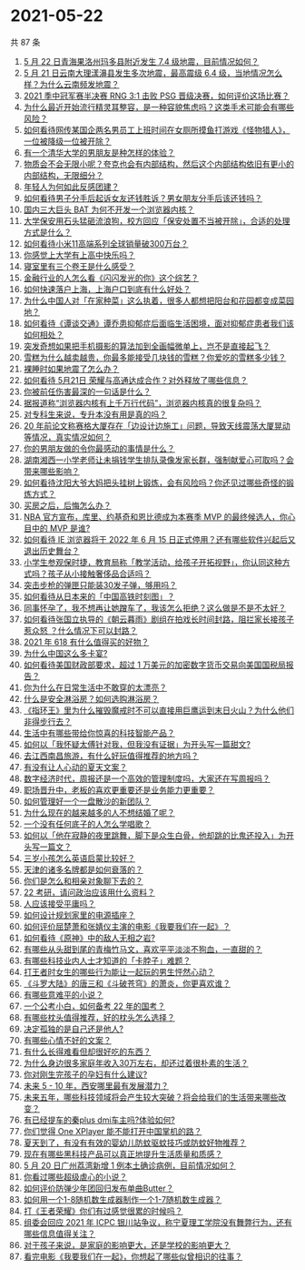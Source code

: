 # 2021-05-22

共 87 条

<!-- BEGIN -->
<!-- 最后更新时间 Sat May 22 2021 10:02:37 GMT+0800 (China Standard Time) -->

1. [5 月 22 日青海果洛州玛多县附近发生 7.4
   级地震，目前情况如何？](https://www.zhihu.com/question/460748606)
2. [5 月 21 日云南大理漾濞县发生多次地震，最高震级 6.4
   级，当地情况怎么样？为什么云南频发地震？](https://www.zhihu.com/question/460710387)
3. [2021 季中冠军赛半决赛 RNG 3:1 击败 PSG
   晋级决赛，如何评价这场比赛？](https://www.zhihu.com/question/460694808)
4. [为什么最近开始流行精灵耳整容，是一种容貌焦虑吗？这类手术可能会有哪些风险？](https://www.zhihu.com/question/460614037)
5. [如何看待网传某国企两名男员工上班时间在女厕所摸鱼打游戏《怪物猎人》，一位被降级一位被开除？](https://www.zhihu.com/question/460463560)
6. [有一个清华大学的男朋友是种怎样的体验？](https://www.zhihu.com/question/30174174)
7. [物质会不会无限小呢？夸克也会有内部结构，然后这个内部结构依旧有更小的内部结构，无限细分？](https://www.zhihu.com/question/453085834)
8. [年轻人为何如此反感团建？](https://www.zhihu.com/question/459343916)
9. [如何看待男子分手后起诉女友还钱胜诉？男女朋友分手后该还钱吗？](https://www.zhihu.com/question/460598798)
10. [国内三大巨头 BAT 为何不开发一个浏览器内核？](https://www.zhihu.com/question/30379346)
11. [大学保安用石头猛砸流浪狗，校方回应「保安处置不当被开除」，合适的处理方式是什么？](https://www.zhihu.com/question/460532916)
12. [如何看待小米11高端系列全球销量破300万台？](https://www.zhihu.com/question/460645107)
13. [你感觉上大学有上高中快乐吗？](https://www.zhihu.com/question/454455954)
14. [寝室里有三个卷王是什么感受？](https://www.zhihu.com/question/431850162)
15. [金融行业的人怎么看《闪闪发光的你》这个综艺？](https://www.zhihu.com/question/455159005)
16. [如何快速落户上海，上海户口到底有什么好处？](https://www.zhihu.com/question/455579654)
17. [为什么中国人对「在家种菜」这么执着，很多人都想把阳台和花园都变成菜园地？](https://www.zhihu.com/question/460289845)
18. [如何看待《谭谈交通》谭乔患抑郁症后面临生活困境，面对抑郁症患者我们该如何相处？](https://www.zhihu.com/question/460156746)
19. [突发奇想如果把手机摄影的算法加到全画幅微单上，岂不是直接起飞？](https://www.zhihu.com/question/460487304)
20. [雪糕为什么越卖越贵，你最多能接受几块钱的雪糕？你爱吃的雪糕多少钱？](https://www.zhihu.com/question/460502728)
21. [裸睡时如果地震了怎么办？](https://www.zhihu.com/question/23204731)
22. [如何看待 5月21日 荣耀与高通达成合作？对外释放了哪些信息？](https://www.zhihu.com/question/460652137)
23. [你被前任伤害最深的一句话是什么？](https://www.zhihu.com/question/314118050)
24. [据报道称“浏览器内核有上千万行代码”，浏览器内核真的很复杂吗？](https://www.zhihu.com/question/290767285)
25. [对专科生来说，专升本没有用是真的吗？](https://www.zhihu.com/question/456766596)
26. [20
    年前论文称赛格大厦存在「边设计边施工」问题，导致天线震荡大厦晃动等情况，真实情况如何？](https://www.zhihu.com/question/460377984)
27. [你的男朋友做的令你最感动的事情是什么？](https://www.zhihu.com/question/22586649)
28. [湖南湘西一小学老师让未捐钱学生排队录像发家长群，强制献爱心可取吗？会带来哪些影响？](https://www.zhihu.com/question/460499002)
29. [如何看待沈阳大爷大妈把头挂树上锻炼，会有风险吗？你还见过哪些奇怪的锻炼方式？](https://www.zhihu.com/question/460587693)
30. [买房之后，后悔怎么办？](https://www.zhihu.com/question/40239317)
31. [NBA 官方宣布，库里、约基奇和恩比德成为本赛季 MVP 的最终候选人，你心目中的 MVP
    是谁?](https://www.zhihu.com/question/460607116)
32. [如何看待 IE 浏览器将于 2022 年 6 月 15
    日正式停用？还有哪些软件兴起后又退出历史舞台？](https://www.zhihu.com/question/460502307)
33. [小学生参观保时捷，教育局称「教学活动，给孩子开拓视野」，你认同这种方式吗？孩子从小接触奢侈品合适吗？](https://www.zhihu.com/question/460469192)
34. [突击步枪的弹匣只能装30发子弹，够用吗？](https://www.zhihu.com/question/460089638)
35. [如何看待从日本来的「中国高铁时刻图」？](https://www.zhihu.com/question/460449331)
36. [同事怀孕了，我不想再让她蹭车了，我该怎么拒绝？这么做是不是不太好？](https://www.zhihu.com/question/423335938)
37. [如何看待张国立执导的《朝云暮雨》剧组在拍戏长时间封路，阻拦家长接孩子惹众怒
    ？什么情况下可以封路？](https://www.zhihu.com/question/460494090)
38. [2021 年 618 有什么值得买的好物？](https://www.zhihu.com/question/396495999)
39. [为什么中国这么多卡宴?](https://www.zhihu.com/question/459509571)
40. [如何看待美国财政部要求，超过 1
    万美元的加密数字货币交易向美国国税局报告？](https://www.zhihu.com/question/460565715)
41. [你为什么在日常生活中不敢穿的太漂亮？](https://www.zhihu.com/question/31434644)
42. [什么是安全淋浴房？如何选购淋浴房？](https://www.zhihu.com/question/33569945)
43. [《指环王》里为什么摧毁魔戒时不可以直接用巨鹰运到末日火山？为什么他们非得步行去？](https://www.zhihu.com/question/55276529)
44. [生活中有哪些带给你惊喜的科技智能产品？](https://www.zhihu.com/question/57083905)
45. [如何以「我怀疑太傅针对我，但我没有证据」为开头写一篇甜文?](https://www.zhihu.com/question/453335179)
46. [去江西南昌旅游，有什么好玩值得推荐的地方吗？](https://www.zhihu.com/question/348057500)
47. [有没有让人心动的夏天文案？](https://www.zhihu.com/question/454237934)
48. [数字经济时代，周报还是一个高效的管理制度吗，大家还在写周报吗？](https://www.zhihu.com/question/460463321)
49. [职场晋升中，老板的喜欢更重要还是业务能力更重要？](https://www.zhihu.com/question/453930494)
50. [如何管理好一个一盘散沙的新团队？](https://www.zhihu.com/question/451134413)
51. [为什么现在的越来越多的人不想结婚了呢？](https://www.zhihu.com/question/459195366)
52. [一个没有任何底子的人怎么学唱歌？](https://www.zhihu.com/question/280659429)
53. [如何以「他在寂静的夜里跳舞，脚下是众生白骨，他却跳的比鬼还投入」为开头写一篇文？](https://www.zhihu.com/question/454523695)
54. [三岁小孩怎么英语启蒙比较好？](https://www.zhihu.com/question/437634195)
55. [天津的诸多名牌都是如何衰落的？](https://www.zhihu.com/question/456959720)
56. [你们是怎么和相亲对象聊下去的？](https://www.zhihu.com/question/374758016)
57. [22 考研，请问政治应该用什么资料？](https://www.zhihu.com/question/459489621)
58. [人应该接受平庸吗？](https://www.zhihu.com/question/458767652)
59. [如何设计规划家里的电源插座？](https://www.zhihu.com/question/25740178)
60. [如何评价屈楚萧和张婧仪主演的电影《我要我们在一起》？](https://www.zhihu.com/question/455753519)
61. [如何看待《原神》中的敌人无相之岩?](https://www.zhihu.com/question/460131449)
62. [有哪些从头甜到尾的青梅竹马文，喜欢平平淡淡不狗血，一直甜的？](https://www.zhihu.com/question/374405076)
63. [有哪些科技业内人士才知道的「卡脖子」难题？](https://www.zhihu.com/question/459892523)
64. [打王者时女生的哪些行为能让一起玩的男生怦然心动？](https://www.zhihu.com/question/428822246)
65. [《斗罗大陆》的唐三和《斗破苍穹》的萧炎，你更喜欢谁？](https://www.zhihu.com/question/452795822)
66. [有哪些意难平的小说？](https://www.zhihu.com/question/444454638)
67. [一个公考小白，如何备考 22 年的国考？](https://www.zhihu.com/question/447760134)
68. [有哪些枕头值得推荐，好的枕头怎么选择？](https://www.zhihu.com/question/27206297)
69. [决定孤独的是自己还是他人?](https://www.zhihu.com/question/457656919)
70. [有哪些心情不好的文案？](https://www.zhihu.com/question/455523815)
71. [有什么长得难看但却很好吃的东西？](https://www.zhihu.com/question/37551688)
72. [为什么身边很多家庭年收入30万左右，却还过着很朴素的生活？](https://www.zhihu.com/question/307170588)
73. [你对刚生完孩子的孕妇有什么建议?](https://www.zhihu.com/question/365947547)
74. [未来 5 - 10 年，西安哪里最有发展潜力？](https://www.zhihu.com/question/459738987)
75. [未来五年，哪些科技领域将会产生较大突破？将会给我们的生活带来哪些改变？](https://www.zhihu.com/question/459934017)
76. [有已经提车的秦plus dmi车主吗?体验如何?](https://www.zhihu.com/question/449778341)
77. [你们觉得 One XPlayer 能不能打开中国掌机的路？](https://www.zhihu.com/question/460244945)
78. [夏天到了，有没有有效的婴幼儿防蚊驱蚊技巧或防蚊好物推荐？](https://www.zhihu.com/question/459386355)
79. [现在有哪些黑科技产品可以真正地提升生活质量和质感？](https://www.zhihu.com/question/458997853)
80. [5 月 20 日广州荔湾新增 1 例本土确诊病例，目前情况如何？](https://www.zhihu.com/question/460600280)
81. [你看过哪些超级虐心的小说？](https://www.zhihu.com/question/367888369)
82. [如何评价防弹少年团回归发布单曲Butter？](https://www.zhihu.com/question/460629934)
83. [如何用一个1-8随机数生成器制作一个1-7随机数生成器？](https://www.zhihu.com/question/47038069)
84. [打《王者荣耀》你们有过感觉很累的时候吗？](https://www.zhihu.com/question/460021068)
85. [组委会回应 2021 年 ICPC
    银川站争议，称宁夏理工学院没有舞弊行为，还有哪些信息值得关注？](https://www.zhihu.com/question/460422916)
86. [对于孩子来说，是家庭的影响更大，还是学校的影响更大？](https://www.zhihu.com/question/460299231)
87. [看完电影《我要我们在一起》，你想起了哪些似曾相识的往事？](https://www.zhihu.com/question/460495904)

<!-- END -->
